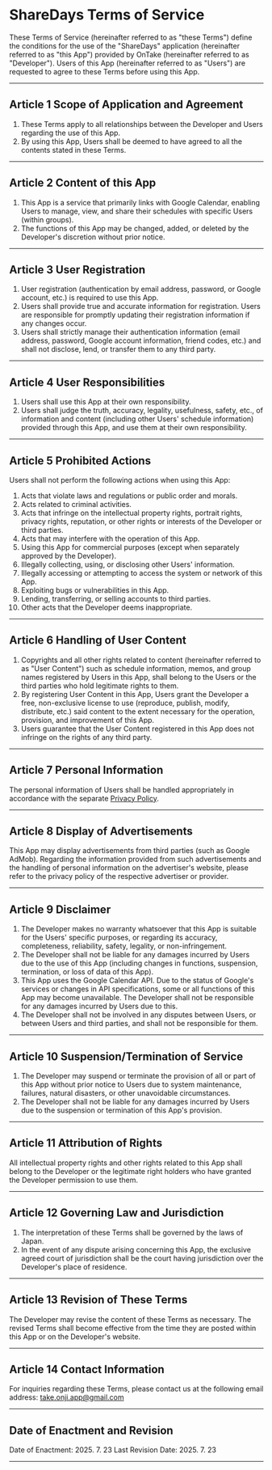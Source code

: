 # ShareDays Terms of Service

These Terms of Service (hereinafter referred to as "these Terms") define the conditions for the use of the "ShareDays" application (hereinafter referred to as "this App") provided by OnTake (hereinafter referred to as "Developer"). Users of this App (hereinafter referred to as "Users") are requested to agree to these Terms before using this App.

---

## Article 1 Scope of Application and Agreement

1. These Terms apply to all relationships between the Developer and Users regarding the use of this App.
2. By using this App, Users shall be deemed to have agreed to all the contents stated in these Terms.

---

## Article 2 Content of this App

1. This App is a service that primarily links with Google Calendar, enabling Users to manage, view, and share their schedules with specific Users (within groups).
2. The functions of this App may be changed, added, or deleted by the Developer's discretion without prior notice.

---

## Article 3 User Registration

1. User registration (authentication by email address, password, or Google account, etc.) is required to use this App.
2. Users shall provide true and accurate information for registration. Users are responsible for promptly updating their registration information if any changes occur.
3. Users shall strictly manage their authentication information (email address, password, Google account information, friend codes, etc.) and shall not disclose, lend, or transfer them to any third party.

---

## Article 4 User Responsibilities

1. Users shall use this App at their own responsibility.
2. Users shall judge the truth, accuracy, legality, usefulness, safety, etc., of information and content (including other Users' schedule information) provided through this App, and use them at their own responsibility.

---

## Article 5 Prohibited Actions

Users shall not perform the following actions when using this App:

1. Acts that violate laws and regulations or public order and morals.
2. Acts related to criminal activities.
3. Acts that infringe on the intellectual property rights, portrait rights, privacy rights, reputation, or other rights or interests of the Developer or third parties.
4. Acts that may interfere with the operation of this App.
5. Using this App for commercial purposes (except when separately approved by the Developer).
6. Illegally collecting, using, or disclosing other Users' information.
7. Illegally accessing or attempting to access the system or network of this App.
8. Exploiting bugs or vulnerabilities in this App.
9. Lending, transferring, or selling accounts to third parties.
10. Other acts that the Developer deems inappropriate.

---

## Article 6 Handling of User Content

1. Copyrights and all other rights related to content (hereinafter referred to as "User Content") such as schedule information, memos, and group names registered by Users in this App, shall belong to the Users or the third parties who hold legitimate rights to them.
2. By registering User Content in this App, Users grant the Developer a free, non-exclusive license to use (reproduce, publish, modify, distribute, etc.) said content to the extent necessary for the operation, provision, and improvement of this App.
3. Users guarantee that the User Content registered in this App does not infringe on the rights of any third party.

---

## Article 7 Personal Information

The personal information of Users shall be handled appropriately in accordance with the separate [Privacy Policy](https://github.com/take-onji-app/sharedays/blob/main/PRIVACY_POLICY.md).

---

## Article 8 Display of Advertisements

This App may display advertisements from third parties (such as Google AdMob). Regarding the information provided from such advertisements and the handling of personal information on the advertiser's website, please refer to the privacy policy of the respective advertiser or provider.

---

## Article 9 Disclaimer

1. The Developer makes no warranty whatsoever that this App is suitable for the Users' specific purposes, or regarding its accuracy, completeness, reliability, safety, legality, or non-infringement.
2. The Developer shall not be liable for any damages incurred by Users due to the use of this App (including changes in functions, suspension, termination, or loss of data of this App).
3. This App uses the Google Calendar API. Due to the status of Google's services or changes in API specifications, some or all functions of this App may become unavailable. The Developer shall not be responsible for any damages incurred by Users due to this.
4. The Developer shall not be involved in any disputes between Users, or between Users and third parties, and shall not be responsible for them.

---

## Article 10 Suspension/Termination of Service

1. The Developer may suspend or terminate the provision of all or part of this App without prior notice to Users due to system maintenance, failures, natural disasters, or other unavoidable circumstances.
2. The Developer shall not be liable for any damages incurred by Users due to the suspension or termination of this App's provision.

---

## Article 11 Attribution of Rights

All intellectual property rights and other rights related to this App shall belong to the Developer or the legitimate right holders who have granted the Developer permission to use them.

---

## Article 12 Governing Law and Jurisdiction

1. The interpretation of these Terms shall be governed by the laws of Japan.
2. In the event of any dispute arising concerning this App, the exclusive agreed court of jurisdiction shall be the court having jurisdiction over the Developer's place of residence.

---

## Article 13 Revision of These Terms

The Developer may revise the content of these Terms as necessary. The revised Terms shall become effective from the time they are posted within this App or on the Developer's website.

---

## Article 14 Contact Information

For inquiries regarding these Terms, please contact us at the following email address:
take.onji.app@gmail.com

---

## Date of Enactment and Revision

Date of Enactment: 2025. 7. 23
Last Revision Date: 2025. 7. 23

---
